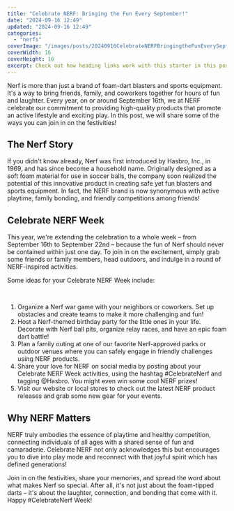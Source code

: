 ```yaml
---
title: "Celebrate NERF: Bringing the Fun Every September!"
date: "2024-09-16 12:49"
updated: "2024-09-16 12:49"
categories:
  - "nerfs"
coverImage: "/images/posts/20240916CelebrateNERFBringingtheFunEverySeptember_1.jpg"
coverWidth: 16
coverHeight: 16
excerpt: Check out how heading links work with this starter in this post.
---
```


<script>
  import { base } from '$app/paths';
</script>


Nerf is more than just a brand of foam-dart blasters and sports equipment. It's a way to bring friends, family, and coworkers together for hours of fun and laughter. Every year, on or around September 16th, we at NERF celebrate our commitment to providing high-quality products that promote an active lifestyle and exciting play. In this post, we will share some of the ways you can join in on the festivities!

<h2>The Nerf Story</h2>
If you didn't know already, Nerf was first introduced by Hasbro, Inc., in 1969, and has since become a household name. Originally designed as a soft foam material for use in soccer balls, the company soon realized the potential of this innovative product in creating safe yet fun blasters and sports equipment. In fact, the NERF brand is now synonymous with active playtime, family bonding, and friendly competitions among friends!

<h2>Celebrate NERF Week</h2>
This year, we're extending the celebration to a whole week – from September 16th to September 22nd – because the fun of Nerf should never be contained within just one day. To join in on the excitement, simply grab some friends or family members, head outdoors, and indulge in a round of NERF-inspired activities.

Some ideas for your Celebrate NERF Week include:

<img class="cover-image" src="{base}/images/posts/20240916CelebrateNERFBringingtheFunEverySeptember_2.jpg" alt="" style="aspect-ratio: 16 / 16;" width="16" height="16">


1. Organize a Nerf war game with your neighbors or coworkers. Set up obstacles and create teams to make it more challenging and fun!
2. Host a Nerf-themed birthday party for the little ones in your life. Decorate with Nerf ball pits, organize relay races, and have an epic foam dart battle!
3. Plan a family outing at one of our favorite Nerf-approved parks or outdoor venues where you can safely engage in friendly challenges using NERF products.
4. Share your love for NERF on social media by posting about your Celebrate NERF Week activities, using the hashtag #CelebrateNerf and tagging @Hasbro. You might even win some cool NERF prizes!
5. Visit our website or local stores to check out the latest NERF product releases and grab some new gear for your events.

<h2>Why NERF Matters</h2>
NERF truly embodies the essence of playtime and healthy competition, connecting individuals of all ages with a shared sense of fun and camaraderie. Celebrate NERF not only acknowledges this but encourages you to dive into play mode and reconnect with that joyful spirit which has defined generations!

Join in on the festivities, share your memories, and spread the word about what makes Nerf so special. After all, it's not just about the foam-tipped darts – it's about the laughter, connection, and bonding that come with it. Happy #CelebrateNerf Week!